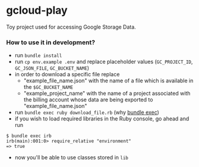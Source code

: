 gcloud-play
==========

Toy project used for accessing Google Storage Data.

### How to use it in development?

- run `bundle install`
- run `cp env.example .env` and replace placeholder values (`GC_PROJECT_ID`, `GC_JSON_FILE`, `GC_BUCKET_NAME`)
- in order to download a specific file replace 
   - "example_file_name.json" with the name of a file which is available in the `$GC_BUCKET_NAME`
   - "example_project_name" with the name of a project associated with the billing account whose data are being exported to "example_file_name.json"
- run `bundle exec ruby download_file.rb` (why [bundle exec](https://bundler.io/man/bundle-exec.1.html))
- if you wish to load required libraries in the Ruby console, go ahead and run
```
$ bundle exec irb
irb(main):001:0> require_relative "environment"
=> true
```
  - now you'll be able to use classes stored in `lib`

